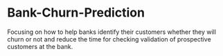 # Bank-Churn-Prediction
Focusing on how to help banks identify their customers whether they will churn or not and reduce the time for checking validation of prospective customers at the bank.
